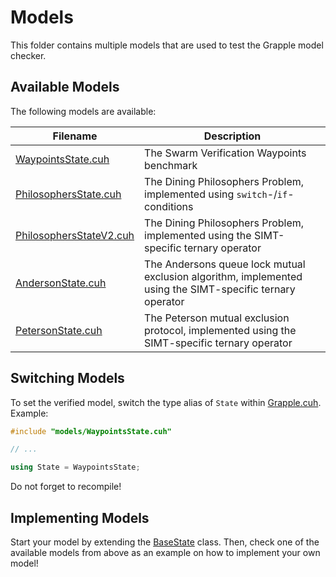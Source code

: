 # Models

This folder contains multiple models that are used to test the Grapple model checker.

## Available Models

The following models are available:

| Filename | Description |
| -------- | ----------- |
| [WaypointsState.cuh](./WaypointsState.cuh) | The Swarm Verification Waypoints benchmark |
| [PhilosophersState.cuh](./PhilosophersState.cuh) | The Dining Philosophers Problem, implemented using `switch`-/`if`-conditions |
| [PhilosophersStateV2.cuh](./PhilosophersStateV2.cuh) | The Dining Philosophers Problem, implemented using the SIMT-specific ternary operator |
| [AndersonState.cuh](./AndersonState.cuh) | The Andersons queue lock mutual exclusion algorithm, implemented using the SIMT-specific ternary operator |
| [PetersonState.cuh](./PetersonState.cuh) | The Peterson mutual exclusion protocol, implemented using the  SIMT-specific ternary operator |

## Switching Models

To set the verified model, switch the type alias of `State` within [Grapple.cuh](../Grapple.cuh). Example:

```cpp
#include "models/WaypointsState.cuh"

// ...

using State = WaypointsState;
```

Do not forget to recompile!

## Implementing Models

Start your model by extending the [BaseState](./BaseState.cuh) class. Then, check one of the available models from above as an example on how to implement your own model!
